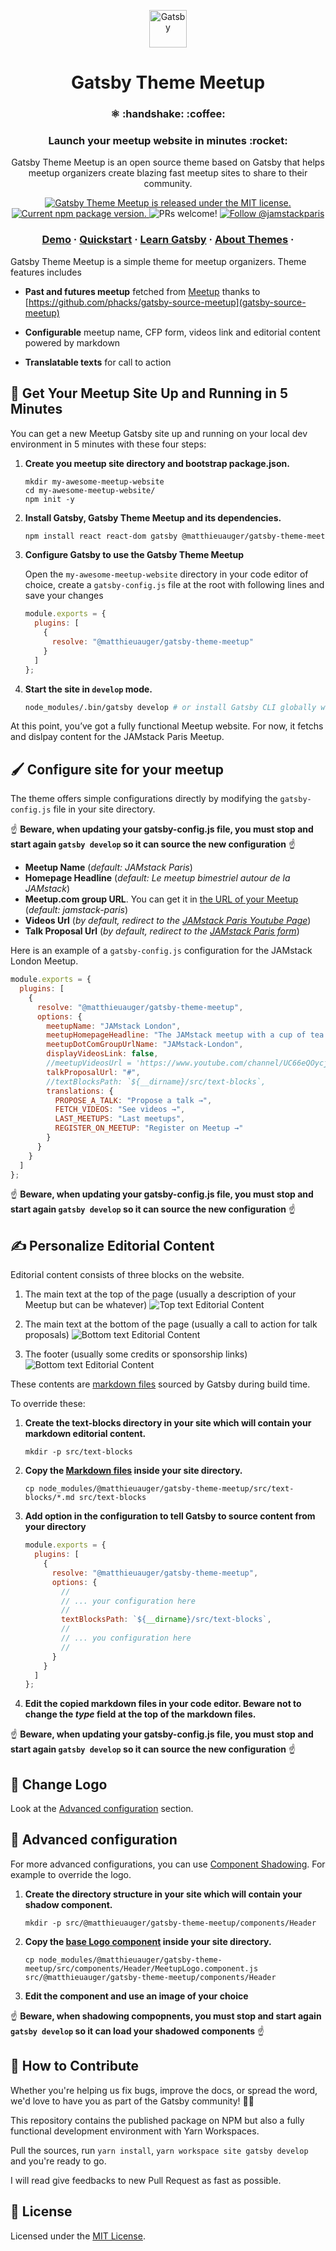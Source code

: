 <p align="center">
    <img alt="Gatsby" src="./assets/meetupLogo.svg" width="60" />
</p>
<h1 align="center">
  Gatsby Theme Meetup
</h1>

<h3 align="center">
  ⚛️ :handshake: :coffee:
</h3>
<h3 align="center">
  Launch your meetup website in minutes :rocket:
</h3>
<p align="center">
  Gatsby Theme Meetup is an open source theme based on Gatsby that helps meetup organizers create blazing fast meetup sites to share to their community.
</p>
<p align="center">
  <a href="https://github.com/gatsbyjs/gatsby/blob/master/LICENSE">
    <img src="https://img.shields.io/badge/license-MIT-blue.svg" alt="Gatsby Theme Meetup is released under the MIT license." />
  </a>
  <a href="https://www.npmjs.org/package/@matthieuauger/gatsby-theme-meetup">
    <img src="https://img.shields.io/npm/v/@matthieuauger/gatsby-theme-meetup.svg" alt="Current npm package version." />
  </a>
  <img src="https://img.shields.io/badge/PRs-welcome-brightgreen.svg" alt="PRs welcome!" />
  <a href="https://twitter.com/intent/follow?screen_name=jamstackparis">
    <img src="https://img.shields.io/twitter/follow/jamstackparis.svg?label=Follow%20@JAMstack%20Paris" alt="Follow @jamstackparis" />
  </a>
</p>

<h3 align="center">
  <a href="https://jamstack.paris/">Demo</a>
  <span> · </span>
  <a href="#rocket-get-your-meetup-site-up-and-running-in-5-minutes">Quickstart</a>
  <span> · </span>
  <a href="https://gatsbyjs.org/docs/">Learn Gatsby</a>
  <span> · </span>
  <a href="https://www.gatsbyjs.org/docs/themes/what-are-gatsby-themes/">About Themes</a>
  <span> · </span>
</h3>

Gatsby Theme Meetup is a simple theme for meetup organizers. Theme features includes

- **Past and futures meetup** fetched from [Meetup](https://www.meetup.com) thanks to [https://github.com/phacks/gatsby-source-meetup](gatsby-source-meetup)

- **Configurable** meetup name, CFP form, videos link and editorial content powered by markdown

- **Translatable texts** for call to action

## :rocket: Get Your Meetup Site Up and Running in 5 Minutes

You can get a new Meetup Gatsby site up and running on your local dev environment in 5 minutes with these four steps:

1. **Create you meetup site directory and bootstrap package.json.**

   ```shell
   mkdir my-awesome-meetup-website
   cd my-awesome-meetup-website/
   npm init -y
   ```

2. **Install Gatsby, Gatsby Theme Meetup and its dependencies.**

   ```sh
   npm install react react-dom gatsby @matthieuauger/gatsby-theme-meetup
   ```

3. **Configure Gatsby to use the Gatsby Theme Meetup**

   Open the `my-awesome-meetup-website` directory in your code editor of choice, create a `gatsby-config.js` file at the root with following lines and save your changes

   ```javascript
   module.exports = {
     plugins: [
       {
         resolve: "@matthieuauger/gatsby-theme-meetup"
       }
     ]
   };
   ```

4. **Start the site in `develop` mode.**

   ```sh
   node_modules/.bin/gatsby develop # or install Gatsby CLI globally with npm install -g gatsby-cli
   ```

At this point, you’ve got a fully functional Meetup website. For now, it fetchs and dislpay content for the JAMstack Paris Meetup.

## :paintbrush: Configure site for your meetup

The theme offers simple configurations directly by modifying the `gatsby-config.js` file in your site directory.

:point_up: **Beware, when updating your gatsby-config.js file, you must stop and start again `gatsby develop` so it can source the new configuration** :point_up:

- **Meetup Name** (_default: JAMstack Paris_)
- **Homepage Headline** (_default: Le meetup bimestriel autour de la JAMstack_)
- **Meetup.com group URL**. You can get it in [the URL of your Meetup](https://www.meetup.com/fr-FR/JAMstack-paris/) (_default: jamstack-paris_)
- **Videos Url** (_by default, redirect to the [JAMstack Paris Youtube Page](https://www.youtube.com/channel/UC66eQOycjMnaqzpbRUhEK2w)_)
- **Talk Proposal Url** (_by default, redirect to the [JAMstack Paris form](https://docs.google.com/forms/d/e/1FAIpQLScYo0W4QAkRHLj0fS_TXZXFuSUJ_cRlmyJCeRTPDQVt9RBNog/viewform)_)

Here is an example of a `gatsby-config.js` configuration for the JAMstack London Meetup.

```javascript
module.exports = {
  plugins: [
    {
      resolve: "@matthieuauger/gatsby-theme-meetup",
      options: {
        meetupName: "JAMstack London",
        meetupHomepageHeadline: "The JAMstack meetup with a cup of tea 🍵",
        meetupDotComGroupUrlName: "JAMstack-London",
        displayVideosLink: false,
        //meetupVideosUrl = 'https://www.youtube.com/channel/UC66eQOycjMnaqzpbRUhEK2w'
        talkProposalUrl: "#",
        //textBlocksPath: `${__dirname}/src/text-blocks`,
        translations: {
          PROPOSE_A_TALK: "Propose a talk →",
          FETCH_VIDEOS: "See videos →",
          LAST_MEETUPS: "Last meetups",
          REGISTER_ON_MEETUP: "Register on Meetup →"
        }
      }
    }
  ]
};
```

:point_up: **Beware, when updating your gatsby-config.js file, you must stop and start again `gatsby develop` so it can source the new configuration** :point_up:

## :writing_hand: Personalize Editorial Content

Editorial content consists of three blocks on the website.

1. The main text at the top of the page (usually a description of your Meetup but can be whatever)
   ![Top text Editorial Content](./assets/editorial-content-what-is-jamstack.png)

2. The main text at the bottom of the page (usually a call to action for talk proposals)
   ![Bottom text Editorial Content](./assets/editorial-content-submit-a-talk.png)

3. The footer (usually some credits or sponsorship links)
   ![Bottom text Editorial Content](./assets/editorial-content-footer.png)

These contents are [markdown files](/packages/%40matthieuauger/gatsby-theme-meetup/src/text-blocks) sourced by Gatsby during build time.

To override these:

1. **Create the text-blocks directory in your site which will contain your markdown editorial content.**

   ```shell
   mkdir -p src/text-blocks
   ```

2. **Copy the [Markdown files](/packages/%40matthieuauger/gatsby-theme-meetup/src/text-blocks) inside your site directory.**

   ```shell
   cp node_modules/@matthieuauger/gatsby-theme-meetup/src/text-blocks/*.md src/text-blocks
   ```

3. **Add option in the configuration to tell Gatsby to source content from your directory**

   <!-- prettier-ignore -->
   ```javascript
   module.exports = {
     plugins: [
       {
         resolve: "@matthieuauger/gatsby-theme-meetup",
         options: {
           //
           // ... your configuration here
           //
           textBlocksPath: `${__dirname}/src/text-blocks`,
           //
           // ... you configuration here
           //
         }
       }
     ]
   };
   ```

4. **Edit the copied markdown files in your code editor. Beware not to change the _type_ field at the top of the markdown files.**

:point_up: **Beware, when updating your gatsby-config.js file, you must stop and start again `gatsby develop` so it can source the new configuration** :point_up:

## :lipstick: Change Logo

Look at the [Advanced configuration](-advanced-configuration) section.

## :ghost: Advanced configuration

For more advanced configurations, you can use [Component Shadowing](https://www.gatsbyjs.org/blog/2019-04-29-component-shadowing/).
For example to override the logo.

1. **Create the directory structure in your site which will contain your shadow component.**

   ```shell
   mkdir -p src/@matthieuauger/gatsby-theme-meetup/components/Header
   ```

2. **Copy the [base Logo component](/packages/%40matthieuauger/gatsby-theme-meetup/src/text-blocks) inside your site directory.**

   ```shell
   cp node_modules/@matthieuauger/gatsby-theme-meetup/src/components/Header/MeetupLogo.component.js src/@matthieuauger/gatsby-theme-meetup/components/Header
   ```

3. **Edit the component and use an image of your choice**

:point_up: **Beware, when shadowing compopnents, you must stop and start again `gatsby develop` so it can load your shadowed components** :point_up:

## :handshake: How to Contribute

Whether you're helping us fix bugs, improve the docs, or spread the word, we'd love to have you as part of the Gatsby community! :muscle::purple_heart:

This repository contains the published package on NPM but also a fully functional development environment with Yarn Workspaces.

Pull the sources, run `yarn install`, `yarn workspace site gatsby develop` and you're ready to go.

I will read give feedbacks to new Pull Request as fast as possible.

## :memo: License

Licensed under the [MIT License](./LICENSE).
